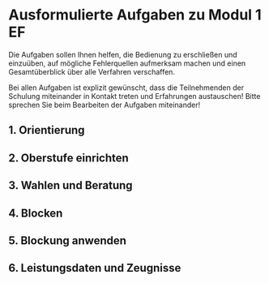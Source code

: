 # Ausformulierte Aufgaben zu Modul 1 EF

Die Aufgaben sollen Ihnen helfen, die Bedienung zu erschließen und einzuüben, auf mögliche Fehlerquellen aufmerksam machen und einen Gesamtüberblick über alle Verfahren verschaffen.

Bei allen Aufgaben ist explizit gewünscht, dass die Teilnehmenden der Schulung miteinander in Kontakt treten und Erfahrungen austauschen! Bitte sprechen Sie beim Bearbeiten der Aufgaben miteinander!

## 1. Orientierung

## 2. Oberstufe einrichten

## 3. Wahlen und Beratung

## 4. Blocken

## 5. Blockung anwenden

## 6. Leistungsdaten und Zeugnisse